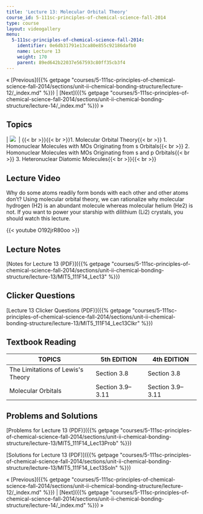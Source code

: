 ```yaml
---
title: 'Lecture 13: Molecular Orbital Theory'
course_id: 5-111sc-principles-of-chemical-science-fall-2014
type: course
layout: videogallery
menu:
  5-111sc-principles-of-chemical-science-fall-2014:
    identifier: 0e6db31791e13ca80e855c92186dafb0
    name: Lecture 13
    weight: 170
    parent: 89ed642b22037e567593c80ff35cb3f4
---
```

« [Previous]({{% getpage "courses/5-111sc-principles-of-chemical-science-fall-2014/sections/unit-ii-chemical-bonding-structure/lecture-12/_index.md" %}}) | [Next]({{% getpage "courses/5-111sc-principles-of-chemical-science-fall-2014/sections/unit-ii-chemical-bonding-structure/lecture-14/_index.md" %}}) »

Topics
------

| ![](https://open-learning-course-data-ci.s3.amazonaws.com/5-111sc-principles-of-chemical-science-fall-2014/0decc4da47302a5c53051c6c79214350_Lecture_13.jpg)  | {{< br >}}{{< br >}}1.  Molecular Orbital Theory{{< br >}}    1.  Homonuclear Molecules with MOs Originating from s Orbitals{{< br >}}    2.  Homonuclear Molecules with MOs Originating from s and p Orbitals{{< br >}}    3.  Heteronuclear Diatomic Molecules{{< br >}}{{< br >}} 

Lecture Video
-------------

Why do some atoms readily form bonds with each other and other atoms don’t? Using molecular orbital theory, we can rationalize why molecular hydrogen (H2) is an abundant molecule whereas molecular helium (He2) is not. If you want to power your starship with dilithium (Li2) crystals, you should watch this lecture.

{{< youtube O192jrR80oo >}}

Lecture Notes
-------------

[Notes for Lecture 13 (PDF)]({{% getpage "courses/5-111sc-principles-of-chemical-science-fall-2014/sections/unit-ii-chemical-bonding-structure/lecture-13/MIT5_111F14_Lec13" %}})

Clicker Questions
-----------------

[Lecture 13 Clicker Questions (PDF)]({{% getpage "courses/5-111sc-principles-of-chemical-science-fall-2014/sections/unit-ii-chemical-bonding-structure/lecture-13/MIT5_111F14_Lec13Clkr" %}})

Textbook Reading
----------------

| TOPICS | 5th EDITION | 4th EDITION |
| --- | --- | --- |
| The Limitations of Lewis's Theory | Section 3.8 | Section 3.8 |
| Molecular Orbitals | Section 3.9–3.11 | Section 3.9–3.11 

Problems and Solutions
----------------------

[Problems for Lecture 13 (PDF)]({{% getpage "courses/5-111sc-principles-of-chemical-science-fall-2014/sections/unit-ii-chemical-bonding-structure/lecture-13/MIT5_111F14_Lec13Prob" %}})

[Solutions for Lecture 13 (PDF)]({{% getpage "courses/5-111sc-principles-of-chemical-science-fall-2014/sections/unit-ii-chemical-bonding-structure/lecture-13/MIT5_111F14_Lec13Soln" %}})

« [Previous]({{% getpage "courses/5-111sc-principles-of-chemical-science-fall-2014/sections/unit-ii-chemical-bonding-structure/lecture-12/_index.md" %}}) | [Next]({{% getpage "courses/5-111sc-principles-of-chemical-science-fall-2014/sections/unit-ii-chemical-bonding-structure/lecture-14/_index.md" %}}) »